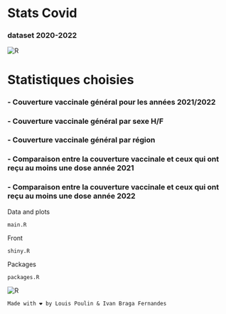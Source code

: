 # Stats Covid
### dataset 2020-2022
![R](https://api.iconify.design/vscode-icons:file-type-r.svg?width=80)


# Statistiques choisies

### - Couverture vaccinale général pour les années 2021/2022
### - Couverture vaccinale général par sexe H/F
### - Couverture vaccinale général par région
### - Comparaison entre la couverture vaccinale et ceux qui ont reçu au moins une dose année 2021
### - Comparaison entre la couverture vaccinale et ceux qui ont reçu au moins une dose année 2022

Data and plots
```
main.R
```
Front
```
shiny.R
```
Packages
```
packages.R
```

![R](Row1.png)


```
Made with ❤ by Louis Poulin & Ivan Braga Fernandes
```